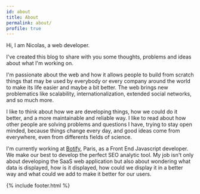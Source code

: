 ```yaml
---
id: about
title: About
permalink: about/
profile: true
---
```


Hi, I am Nicolas, a web developer.

I've created this blog to share with you some thoughts, problems and ideas about what I'm working on.

I'm passionate about the web and how it allows people to build from scratch things that may be used by everybody or every company around the world to make its life easier and maybe a bit better. The web brings new problematics like scalability, internationalization, extended social networks, and so much more.

I like to think about how we are developing things, how we could do it better, and a more maintainable and reliable way. I like to read about how other people are solving problems and questions I have, trying to stay open minded, because things change every day, and good ideas come from everywhere, even from differents fields of science.

I'm currently working at [Botify](www.botify.com), Paris, as a Front End Javascript developer. We make our best to develop the perfect SEO analytic tool. My job isn't only about developing the SaaS web application but also about wondering what data is displayed, how is it displayed, how could we display it in a better way and what could we add to make it better for our users.

{% include footer.html %}
